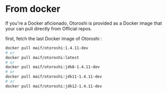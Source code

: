 # From docker

If you're a Docker aficionado, Otoroshi is provided as a Docker image that your can pull directly from Official repos.

first, fetch the last Docker image of Otoroshi :

```sh
docker pull maif/otoroshi:1.4.11-dev
# or 
docker pull maif/otoroshi:latest
# or 
docker pull maif/otoroshi:jdk8-1.4.11-dev
# or 
docker pull maif/otoroshi:jdk11-1.4.11-dev
# or 
docker pull maif/otoroshi:jdk12-1.4.11-dev
```